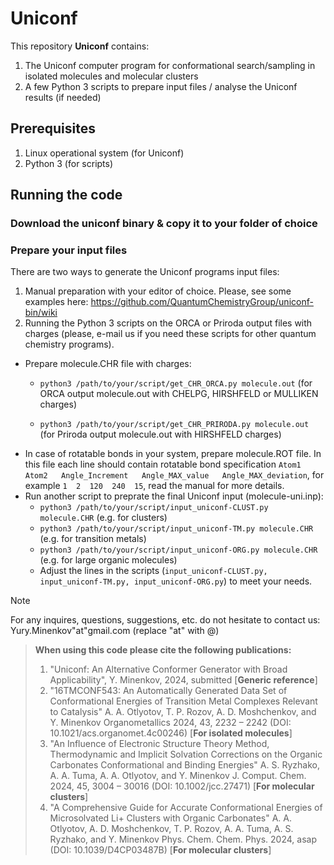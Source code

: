 # Uniconf
This repository **Uniconf** contains:
1) The Uniconf computer program for conformational search/sampling in isolated molecules and molecular clusters
2) A few Python 3 scripts to prepare input files / analyse the Uniconf results (if needed)

## Prerequisites
1) Linux operational system (for Uniconf)
2) Python 3 (for scripts)

## Running the code
### Download the uniconf binary & copy it to your folder of choice
### Prepare your input files
There are two ways to generate the Uniconf programs input files:
1. Manual preparation with your editor of choice. Please, see some examples here: https://github.com/QuantumChemistryGroup/uniconf-bin/wiki
2. Running the Python 3 scripts on the ORCA or Priroda output files with charges (please, e-mail us if you need these scripts for other quantum chemistry programs). 
  - Prepare molecule.CHR file with charges:
    - ```python3 /path/to/your/script/get_CHR_ORCA.py molecule.out``` (for ORCA output molecule.out with CHELPG, HIRSHFELD or MULLIKEN charges)
  
    - ```python3 /path/to/your/script/get_CHR_PRIRODA.py molecule.out``` (for Priroda output molecule.out with HIRSHFELD charges) 
  - In case of rotatable bonds in your system, prepare molecule.ROT file. In this file each line should contain rotatable bond specification ```Atom1   Atom2   Angle_Increment   Angle_MAX_value   Angle_MAX_deviation```, for example ```1  2  120  240  15```, read the manual for more details.   
  - Run another script to preprate the final Uniconf input (molecule-uni.inp):
    - ```python3 /path/to/your/script/input_uniconf-CLUST.py molecule.CHR``` (e.g. for clusters)
    - ```python3 /path/to/your/script/input_uniconf-TM.py molecule.CHR``` (e.g. for transition metals)
    - ```python3 /path/to/your/script/input_uniconf-ORG.py molecule.CHR``` (e.g. for large organic molecules)
    - Adjust the lines in the scripts (```input_uniconf-CLUST.py, input_uniconf-TM.py, input_uniconf-ORG.py```) to meet your needs.

> [!NOTE]
> For any inquires, questions, suggestions, etc. do not hesitate to contact us: Yury.Minenkov"at"gmail.com (replace "at" with @)

> **When using this code please cite the following publications:**
> 1) "Uniconf: An Alternative Conformer Generator with Broad Applicability", Y. Minenkov, 2024, submitted [**Generic reference**]
> 2) "16TMCONF543: An Automatically Generated Data Set of Conformational Energies of Transition Metal Complexes Relevant to Catalysis" A. A. Otlyotov, T. P. Rozov, A. D. Moshchenkov, and Y. Minenkov Organometallics 2024, 43, 2232 – 2242 (DOI: 10.1021/acs.organomet.4c00246) [**For isolated molecules**]
> 3) "An Influence of Electronic Structure Theory Method, Thermodynamic and Implicit Solvation Corrections on the Organic Carbonates Conformational and Binding Energies" A. S. Ryzhako, A. A. Tuma, A. A. Otlyotov, and Y. Minenkov J. Comput. Chem. 2024, 45, 3004 – 30016 (DOI: 10.1002/jcc.27471) [**For molecular clusters**]
> 4) "A Comprehensive Guide for Accurate Conformational Energies of Microsolvated Li+ Clusters with Organic Carbonates" A. A. Otlyotov, A. D. Moshchenkov, T. P. Rozov, A. A. Tuma, A. S. Ryzhako, and Y. Minenkov Phys. Chem. Chem. Phys. 2024, asap (DOI: 10.1039/D4CP03487B) [**For molecular clusters**]
